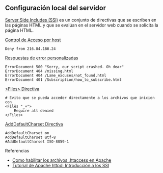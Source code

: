 ## Configuración local del servidor

[Server Side Includes (SSI)](https://es.wikipedia.org/wiki/Server_Side_Includes) es un conjunto de directivas que se escriben en las páginas HTML y que se evalúan en el servidor web cuando se solicita la página HTML.

[Control de Acceso por host](http://httpd.apache.org/docs/2.4/es/howto/access.html#host)

~~~
Deny from 216.84.180.24
~~~

[Respuestas de error personalizadas](http://httpd.apache.org/docs/2.4/es/custom-error.html#configuration)

~~~
ErrorDocument 500 "Sorry, our script crashed. Oh dear"
ErrorDocument 404 /missing.html
ErrorDocument 404 /Lame_excuses/not_found.html
ErrorDocument 401 /Subscription/how_to_subscribe.html 
~~~

[\<Files> Directiva](http://httpd.apache.org/docs/2.4/es/mod/core.html#files)

~~~
# Evito que se pueda acceder directamente a los archivos que inicien con _ 
<Files "_+">
    Require all denied
</Files>
~~~

[AddDefaultCharset Directiva](http://httpd.apache.org/docs/2.4/es/mod/core.html#adddefaultcharset)

~~~
AddDefaultCharset on
AddDefaultCharset utf-8
#AddDefaultCharset ISO-8859-1
~~~

Referencias
* [Como habilitar los archivos .htaccess en Apache](http://www.alcancelibre.org/staticpages/index.php/18-como-apache-htaccess)
* [Tutorial de Apache httpd: Introducción a los SSI](http://httpd.apache.org/docs/2.4/es/howto/ssi.html)
